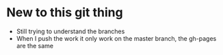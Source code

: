 # New to this git thing
* Still trying to understand the branches
* When I push the work it only work on the master branch, the gh-pages are the same